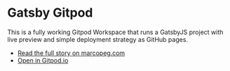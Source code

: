 Gatsby Gitpod
=============

This is a fully working Gitpod Workspace that runs a GatsbyJS project with live preview and simple deployment
strategy as GitHub pages.

- [Read the full story on marcopeg.com](https://marcopeg.com/2019/free-website-with-gatsby-and-gitpod)
- [Open in Gitpod.io](https://gitpod.io/#https://github.com/marcopeg/gatsby-gitpod)

